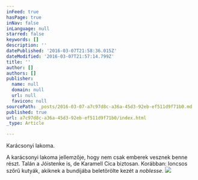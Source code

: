 ```yaml
---
inFeed: true
hasPage: true
inNav: false
inLanguage: null
starred: false
keywords: []
description: ''
datePublished: '2016-03-07T21:58:36.015Z'
dateModified: '2016-03-07T21:57:14.799Z'
title: ''
author: []
authors: []
publisher:
  name: null
  domain: null
  url: null
  favicon: null
sourcePath: _posts/2016-03-07-a7c97d8c-a36a-45d3-92eb-ef511d9f71b0.md
published: true
url: a7c97d8c-a36a-45d3-92eb-ef511d9f71b0/index.html
_type: Article

---
```

Karácsonyi lakoma. 

A karácsonyi lakoma jellemzője, hogy nem csak emberek vesznek benne részt. Talán a Jóistenke is, de Karamell Cica biztosan. Korábban: loncsos szőrű kutyák, akiknek a bundijába beletörölte kezét a _noblesse_.
![](https://the-grid-user-content.s3-us-west-2.amazonaws.com/67ff6473-ff8e-42bc-966b-82a468f55265.jpg)